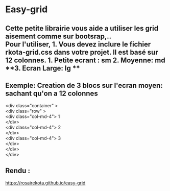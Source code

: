 # Easy-grid
Cette petite librairie vous aide a utiliser les grid aisement comme sur bootsrap,..<br>
**Pour l'utiliser, 1. Vous devez inclure le fichier rkota-grid.css**  dans votre projet.
Il est basé sur 12 colonnes.
**1. Petite ecrant : sm
2. Moyenne: md**
**3. Ecran Large: lg **
- 
## Exemple: Creation de 3 blocs sur l'ecran moyen: sachant qu'on a 12 colonnes <br>
 
 &lt;div class="container" &gt;<br>
  &lt;div class="row" &gt;<br>
   &lt;div class="col-md-4"&gt; 1<br>
    &lt;/div&gt;<br>
     &lt;div class="col-md-4"&gt; 2<br>
    &lt;/div&gt;<br>
     &lt;div class="col-md-4"&gt; 3<br>
    &lt;/div&gt;<br>
    &lt;/div&gt;<br>
    &lt;/div&gt;
    
  ## Rendu :
  <a href="https://rosairekota.github.io/easy-grid/index.html">https://rosairekota.github.io/easy-grid</a>
  

